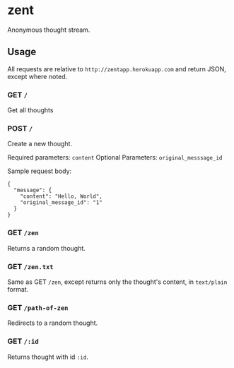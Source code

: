 zent
====

Anonymous thought stream.

## Usage

All requests are relative to `http://zentapp.herokuapp.com` and return JSON, except where noted.

### GET `/`

Get all thoughts

### POST `/`

Create a new thought.

Required parameters: `content`
Optional Parameters: `original_messsage_id`

Sample request body:

```
{
  "message": {
    "content": "Hello, World",
    "original_message_id": "1"
  }
}
```

### GET `/zen`

Returns a random thought.

### GET `/zen.txt`

Same as GET `/zen`, except returns only the thought's content, in `text/plain` format.

### GET `/path-of-zen`

Redirects to a random thought.

### GET `/:id`

Returns thought with id `:id`.
